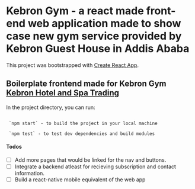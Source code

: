 # Kebron Gym - a react made front-end web application made to show case new gym service provided by Kebron Guest House in Addis Ababa 
This project was bootstrapped with [Create React App](https://github.com/facebook/create-react-app).

## Boilerplate frontend made for Kebron Gym [Kebron Hotel and Spa Trading](http://www.kebronguesthouse.com/)
In the project directory, you can run:
```

 `npm start` - to build the project in your local machine

 `npm test` - to test dev dependencies and build modules

```

#### Todos

- [ ] Add more pages that would be linked for the nav and buttons.
- [ ] Integrate a backend atleast for recieving subscription and contact information.
- [ ] Build a react-native mobile equivalent of the web app
